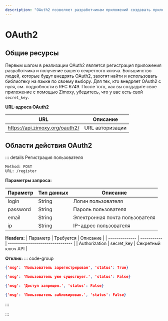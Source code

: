 ```yaml
---
description: "OAuth2 позволяет разработчикам приложений создавать приложения, использующие аутентификацию и данные из Zimoxy API."
---
```


# OAuth2

## Общие ресурсы

Первым шагом в реализации OAuth2 является регистрация приложения разработчика и получение вашего секретного ключа. Большинство людей, которые будут внедрять OAuth2, захотят найти и использовать библиотеку на языке по своему выбору. Для тех, кто внедряет OAuth2 с нуля, см. подробности в RFC 6749. После того, как вы создадите свое приложение с помощью Zimoxy, убедитесь, что у вас есть свой `secret_key`.

**URL-адреса OAuth2**

| URL                            | Описание        |
| ------------------------------ | --------------- |
| https://api.zimoxy.org/oauth2/ | URL авторизации |

## Области действия OAuth2

::: details Регистрация пользователя
```
Method: POST
URL: /register
```

**Параметры запроса:**

| Параметр     | Тип данных | Описание                         |
| ------------ | ---------- | -------------------------------- |
| login        | String     | Логин пользователя               |
| password     | String     | Пароль пользователя              |
| email        | String     | Электронная почта пользователя   |
| ip           | String     | IP-адрес пользователя            |

**Headers:**
| Параметр       | Требуется   | Описание                         |
| -------------- | ----------- | -------------------------------- |
| Authorization  | secret_key  | Секретный ключ API               |

**Отклик:**
::: code-group

```json [200: OK]
{'msg': 'Пользователь зарегистрирован', 'status': True}
```

```json [302: Found]
{'msg': 'Пользователь уже существует.', 'status': False}
```

```json [403: Forbidden]
{'msg': 'Доступ запрещен.', 'status': False}
```

```json [423: Locked]
{'msg': 'Пользователь заблокирован.', 'status': False}
```

:::

:::
